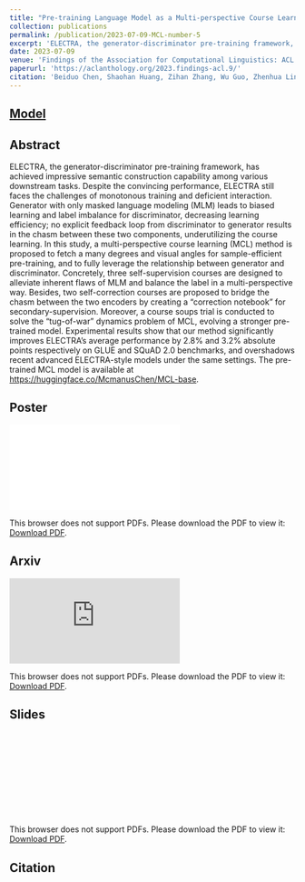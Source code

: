 ```yaml
---
title: "Pre-training Language Model as a Multi-perspective Course Learner"
collection: publications
permalink: /publication/2023-07-09-MCL-number-5
excerpt: 'ELECTRA, the generator-discriminator pre-training framework, has achieved impressive semantic construction capability among various downstream tasks. Despite the convincing performance, ELECTRA still faces the challenges of monotonous training and deficient interaction. Generator with only masked language modeling (MLM) leads to biased learning and label imbalance for discriminator, decreasing learning efficiency; no explicit feedback loop from discriminator to generator results in the chasm between these two components, underutilizing the course learning. In this study, a multi-perspective course learning (MCL) method is proposed to fetch a many degrees and visual angles for sample-efficient pre-training, and to fully leverage the relationship between generator and discriminator. Concretely, three self-supervision courses are designed to alleviate inherent flaws of MLM and balance the label in a multi-perspective way. Besides, two self-correction courses are proposed to bridge the chasm between the two encoders by creating a “correction notebook” for secondary-supervision. Moreover, a course soups trial is conducted to solve the “tug-of-war” dynamics problem of MCL, evolving a stronger pre-trained model. Experimental results show that our method significantly improves ELECTRA’s average performance by 2.8% and 3.2% absolute points respectively on GLUE and SQuAD 2.0 benchmarks, and overshadows recent advanced ELECTRA-style models under the same settings. The pre-trained MCL model is available at https://huggingface.co/McmanusChen/MCL-base.'
date: 2023-07-09
venue: 'Findings of the Association for Computational Linguistics: ACL 2023'
paperurl: 'https://aclanthology.org/2023.findings-acl.9/'
citation: 'Beiduo Chen, Shaohan Huang, Zihan Zhang, Wu Guo, Zhenhua Ling, Haizhen Huang, Furu Wei, Weiwei Deng, and Qi Zhang. 2023. Pre-training Language Model as a Multi-perspective Course Learner. In Findings of the Association for Computational Linguistics: ACL 2023, pages 114–128, Toronto, Canada. Association for Computational Linguistics.'
---
```


## [Model](https://huggingface.co/McmanusChen/MCL-base)

## Abstract
ELECTRA, the generator-discriminator pre-training framework, has achieved impressive semantic construction capability among various downstream tasks. Despite the convincing performance, ELECTRA still faces the challenges of monotonous training and deficient interaction. Generator with only masked language modeling (MLM) leads to biased learning and label imbalance for discriminator, decreasing learning efficiency; no explicit feedback loop from discriminator to generator results in the chasm between these two components, underutilizing the course learning. In this study, a multi-perspective course learning (MCL) method is proposed to fetch a many degrees and visual angles for sample-efficient pre-training, and to fully leverage the relationship between generator and discriminator. Concretely, three self-supervision courses are designed to alleviate inherent flaws of MLM and balance the label in a multi-perspective way. Besides, two self-correction courses are proposed to bridge the chasm between the two encoders by creating a “correction notebook” for secondary-supervision. Moreover, a course soups trial is conducted to solve the “tug-of-war” dynamics problem of MCL, evolving a stronger pre-trained model. Experimental results show that our method significantly improves ELECTRA’s average performance by 2.8% and 3.2% absolute points respectively on GLUE and SQuAD 2.0 benchmarks, and overshadows recent advanced ELECTRA-style models under the same settings. The pre-trained MCL model is available at https://huggingface.co/McmanusChen/MCL-base.

## Poster
<object data="https://mckysse.github.io/files/ACL2023_MCL_poster.pdf" type="application/pdf" width="900px" height="900px">
    <embed src="https://mckysse.github.io/files/ACL2023_MCL_poster.pdf">
        <p>This browser does not support PDFs. Please download the PDF to view it: <a href="https://mckysse.github.io/files/ACL2023_MCL_poster.pdf">Download PDF</a>.</p>
    </embed>
</object>


## Arxiv
<object data="https://arxiv.org/pdf/2305.03981.pdf" type="application/pdf" width="900px" height="900px">
    <embed src="https://arxiv.org/pdf/2305.03981.pdf">
        <p>This browser does not support PDFs. Please download the PDF to view it: <a href="https://arxiv.org/pdf/2305.03981.pdf">Download PDF</a>.</p>
    </embed>
</object>


## Slides
<object data="https://mckysse.github.io/files/ACL2023_MCL_slides.pdf" type="application/pdf" width="900px" height="900px">
    <embed src="https://mckysse.github.io/files/ACL2023_MCL_slides.pdf">
        <p>This browser does not support PDFs. Please download the PDF to view it: <a href="https://mckysse.github.io/files/ACL2023_MCL_slides.pdf">Download PDF</a>.</p>
    </embed>
</object>

## Citation
